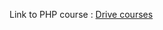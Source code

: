 Link to PHP course : [Drive courses](https://drive.google.com/drive/folders/1fQRhmz8RAqMqdcMRQDtNaRADZ5rwspKi?usp=sharing)
